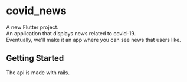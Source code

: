 # covid_news

A new Flutter project.  
An application that displays news related to covid-19.  
Eventually, we'll make it an app where you can see news that users like.

## Getting Started
The api is made with rails.
